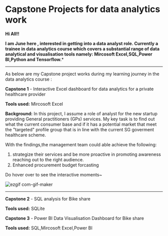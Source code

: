 # Capstone Projects for data analytics work

**Hi All!!**

**I am June here , interested in getting into a data analyst role.
Currently a trainee in data analytics course which covers a substantial range of data analytical and visualisation tools namely: Mircosoft Excel,SQL,Power BI,Python and Tensorflow.***

---
As below are my Capstone project works during my learning journey in the data analytics course  :

**Capstone 1** - Interactive Excel dashboard for data analytics for a private healthcare provider

  **Tools used:** Mircosoft Excel

  **Background:**
  In this project, I assume a role of analyst for the new startup providing General practitioners (GPs) services. My key task is to find out what the current consumer base and if it has a potential market that meet the "targeted" profile group that is in line with the current SG goverment healthcare scheme.
  
  With the findings,the management team could able achieve the following:
  
  1. strategize their services and be more proactive in promoting awareness reaching out to the right audience.
  2. Enhanced procurement budget forcasting



Do hover over to see the interactive moments~

![ezgif com-gif-maker](https://user-images.githubusercontent.com/106800713/189484518-f7d192e6-08c7-4970-ad6f-bf60118b20ac.gif)

  
--------------
  

**Capstone 2** - SQL analysis for Bike share

  **Tools used:** SQLite




**Capstone 3** - Power BI Data Visualisation Dashboard for Bike share

  **Tools used:** SQL,Mircosoft Excel,Power BI

